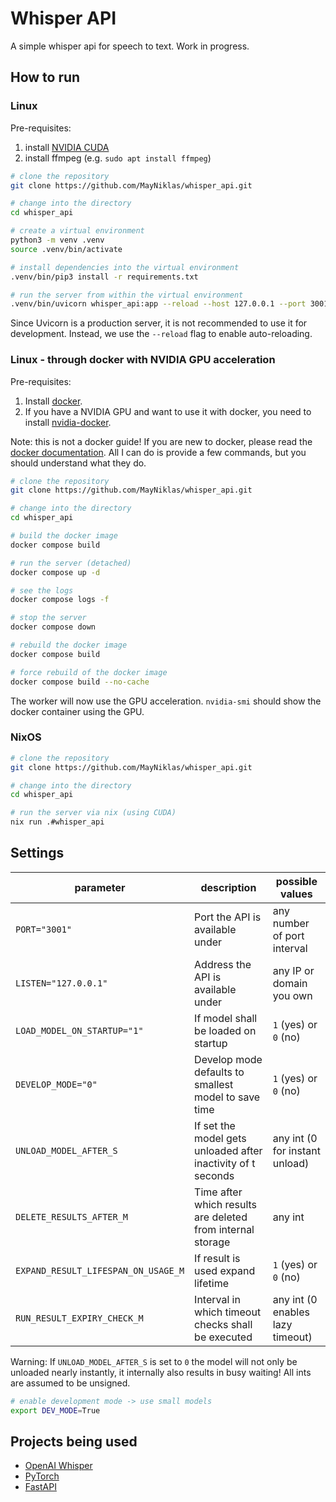 # Whisper API

A simple whisper api for speech to text.
Work in progress.

## How to run

### Linux

Pre-requisites:

1. install [NVIDIA CUDA](https://developer.nvidia.com/cuda-downloads?target_os=Linux)
2. install ffmpeg (e.g. `sudo apt install ffmpeg`)

```bash
# clone the repository
git clone https://github.com/MayNiklas/whisper_api.git

# change into the directory
cd whisper_api

# create a virtual environment
python3 -m venv .venv
source .venv/bin/activate

# install dependencies into the virtual environment
.venv/bin/pip3 install -r requirements.txt

# run the server from within the virtual environment
.venv/bin/uvicorn whisper_api:app --reload --host 127.0.0.1 --port 3001
```

Since Uvicorn is a production server, it is not recommended to use it for development.
Instead, we use the `--reload` flag to enable auto-reloading.

### Linux -  through docker with NVIDIA GPU acceleration

Pre-requisites:

1. Install [docker](https://docs.docker.com/engine/install/).
2. If you have a NVIDIA GPU and want to use it with docker, you need to install [nvidia-docker](https://docs.nvidia.com/datacenter/cloud-native/container-toolkit/install-guide.html#docker).

Note: this is not a docker guide! If you are new to docker, please read the [docker documentation](https://docs.docker.com/).
All I can do is provide a few commands, but you should understand what they do.

```bash
# clone the repository
git clone https://github.com/MayNiklas/whisper_api.git

# change into the directory
cd whisper_api

# build the docker image
docker compose build

# run the server (detached)
docker compose up -d

# see the logs
docker compose logs -f

# stop the server
docker compose down

# rebuild the docker image
docker compose build

# force rebuild of the docker image
docker compose build --no-cache
```

The worker will now use the GPU acceleration.
`nvidia-smi` should show the docker container using the GPU.

### NixOS

```bash
# clone the repository
git clone https://github.com/MayNiklas/whisper_api.git

# change into the directory
cd whisper_api

# run the server via nix (using CUDA)
nix run .#whisper_api
```

## Settings
| parameter                           | description                                                  | possible values                  |
|-------------------------------------|--------------------------------------------------------------|----------------------------------|
| `PORT="3001"`                       | Port the API is available under                              | any number of port interval      |
| `LISTEN="127.0.0.1"`                | Address the API is available under                           | any IP or domain you own         |
| `LOAD_MODEL_ON_STARTUP="1"`         | If model shall be loaded on startup                          | `1` (yes) or `0` (no)            |
| `DEVELOP_MODE="0"`                  | Develop mode defaults to smallest model to save time         | `1` (yes) or `0` (no)            | 
| `UNLOAD_MODEL_AFTER_S`              | If set the model gets unloaded after inactivity of t seconds | any int (0 for instant unload)   |
| `DELETE_RESULTS_AFTER_M`            | Time after which results are deleted from internal storage   | any int                          |
| `EXPAND_RESULT_LIFESPAN_ON_USAGE_M` | If result is used expand lifetime                            | `1` (yes) or `0` (no)            |
| `RUN_RESULT_EXPIRY_CHECK_M`         | Interval in which timeout checks shall be executed           | any int (0 enables lazy timeout) |

Warning: If `UNLOAD_MODEL_AFTER_S` is set to `0` the model will not only be unloaded nearly instantly, it internally also results in busy waiting!
All ints are assumed to be unsigned.

```bash
# enable development mode -> use small models
export DEV_MODE=True
```

## Projects being used

* [OpenAI Whisper](https://github.com/openai/whisper)
* [PyTorch](https://pytorch.org/)
* [FastAPI](https://fastapi.tiangolo.com/)
